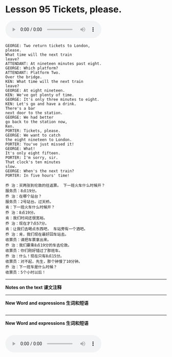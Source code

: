 # Lesson 95 Tickets, please.

​<audio id="audio" controls="" loop="loop">
    <source id="mp3" src="https://online1.tingclass.net/lesson/shi0529/0000/16/95.mp3"> 
</audio>


```
GEORGE: Two return tickets to London,
please.
What time will the next train
leave?
ATTENDANT: At nineteen minutes past eight.
GEORGE: Which platform?
ATTENDANT: Platform Two.
Over the bridge.
KEN: What time will the next train
leave?
GEORGE: At eight nineteen.
KEN: We've got plenty of time.
GEORGE: It's only three minutes to eight.
KEN: Let's go and have a drink.
There's a bar
next door to the station.
GEORGE: We had better
go back to the station now,
Ken.
PORTER: Tickets, please.
GEORGE: We want to catch
the eight nineteen to London.
PORTER: You've just missed it!
GEORGE: What!
It's only eight fifteen.
PORTER: I'm sorry, sir.
That clock's ten minutes
slow.
GEORGE: When's the next train?
PORTER: In five hours' time!

乔 治：买两张到伦敦的往返票。 下一班火车什么时候开？
服务员：8点19分。
乔 治：在哪个站台？
服务员：2号站台。过天桥。
肯：下一班火车什么时候开？
乔 治：8点19分。
肯：我们时间还很宽裕。
乔 治：现在才7点57分。
肯：让我们去喝点东西吧， 车站旁有一个酒吧。
乔 治：肯，我们现在最好回车站去。
收票员：请把车票拿出来。
乔 治：我们要乘8点19分的车去伦敦。
收票员：你们刚好错过了那班车。
乔 治：什么！现在只有8点15分。
收票员：对不起，先生，那个钟慢了10分钟。
乔 治：下一班车是什么时候？
收票员：5个小时以后！
```


------------
**Notes on the text 课文注释**

-------------
**New Word and expressions 生词和短语**
```markdown

```
-------------

**New Word and expressions 生词和短语**
```markdown

```

<audio id="audio" controls="" loop="loop">
    <source id="mp3" src="https://i.xiao84.com/en-nce/1mp3-en/lesson96.mp3">
</audio>